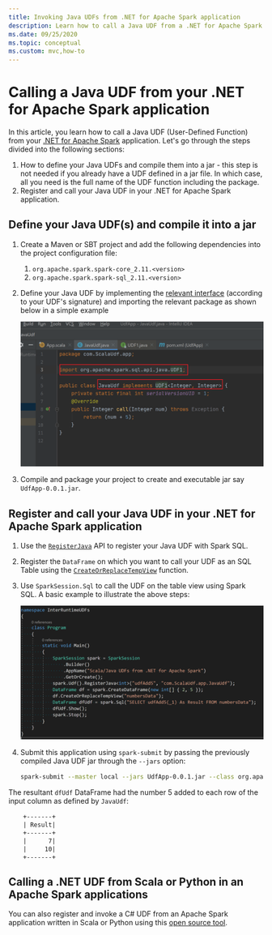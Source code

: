 ```yaml
---
title: Invoking Java UDFs from .NET for Apache Spark application
description: Learn how to call a Java UDF from a .NET for Apache Spark application.
ms.date: 09/25/2020
ms.topic: conceptual
ms.custom: mvc,how-to
---
```


# Calling a Java UDF from your .NET for Apache Spark application

In this article, you learn how to call a Java UDF (User-Defined Function) from your [.NET for Apache Spark](https://github.com/dotnet/spark) application. Let's go through the steps divided into the following sections:

1. How to define your Java UDFs and compile them into a jar - this step is not needed if you already have a UDF defined in a jar file. In which case, all you need is the full name of the UDF function including the package.
2. Register and call your Java UDF in your .NET for Apache Spark application.

## Define your Java UDF(s) and compile it into a jar

1. Create a Maven or SBT project and add the following dependencies into the project configuration file:
    1. `org.apache.spark.spark-core_2.11.<version>`
    2. `org.apache.spark.spark-sql_2.11.<version>`
2. Define your Java UDF by implementing the [relevant interface](https://github.com/apache/spark/blob/master/sql/core/src/main/java/org/apache/spark/sql/api/java/UDF1.java) (according to your UDF's signature) and importing the relevant package as shown below in a simple example

    ![Java UDF example](./media/invoke-external-udfs/JavaUdf.png)

3. Compile and package your project to create and executable jar say `UdfApp-0.0.1.jar`.

## Register and call your Java UDF in your .NET for Apache Spark application

1. Use the [`RegisterJava`](https://github.com/dotnet/spark/blob/8dcdcdc7c60d5f42cba5a90f1346d854ab5bf7bb/src/csharp/Microsoft.Spark/Sql/UDFRegistration.cs#L424) API to register your Java UDF with Spark SQL.
2. Register the `DataFrame` on which you want to call your UDF as an SQL Table using the [`CreateOrReplaceTempView`](https://github.com/dotnet/spark/blob/master/src/csharp/Microsoft.Spark/Sql/DataFrame.cs#L957) function.
3. Use `SparkSession.Sql` to call the UDF on the table view using Spark SQL.
A basic example to illustrate the above steps:

    ![.NET for Apache Spark application](./media/invoke-external-udfs/sparkdotnetapp.png)

4. Submit this application using `spark-submit` by passing the previously compiled Java UDF jar through the `--jars` option:

    ```bash
    spark-submit --master local --jars UdfApp-0.0.1.jar --class org.apache.spark.deploy.dotnet.DotnetRunner microsoft-spark-3.0.x-0.12.1.jar InterRuntimeUDFs.exe
    ```

The resultant `dfUdf` DataFrame had the number 5 added to each row of the input column as defined by `JavaUdf`:

```text
    +-------+
    | Result|
    +-------+
    |      7|
    |     10|
    +-------+
```

## Calling a .NET UDF from Scala or Python in an Apache Spark applications

You can also register and invoke a C# UDF from an Apache Spark application written in Scala or Python using this [open source tool](https://github.com/imback82/sparkdotnetudf).
